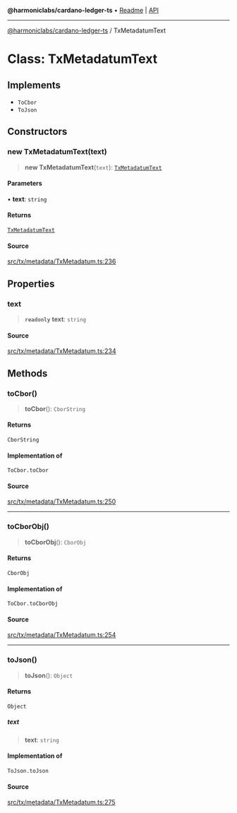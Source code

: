 **@harmoniclabs/cardano-ledger-ts** • [Readme](../Introduction) \| [API](../globals)

***

[@harmoniclabs/cardano-ledger-ts](../Introduction) / TxMetadatumText

# Class: TxMetadatumText

## Implements

- `ToCbor`
- `ToJson`

## Constructors

### new TxMetadatumText(text)

> **new TxMetadatumText**(`text`): [`TxMetadatumText`](TxMetadatumText)

#### Parameters

• **text**: `string`

#### Returns

[`TxMetadatumText`](TxMetadatumText)

#### Source

[src/tx/metadata/TxMetadatum.ts:236](https://github.com/HarmonicLabs/cardano-ledger-ts/blob/d1659b0/src/tx/metadata/TxMetadatum.ts#L236)

## Properties

### text

> **`readonly`** **text**: `string`

#### Source

[src/tx/metadata/TxMetadatum.ts:234](https://github.com/HarmonicLabs/cardano-ledger-ts/blob/d1659b0/src/tx/metadata/TxMetadatum.ts#L234)

## Methods

### toCbor()

> **toCbor**(): `CborString`

#### Returns

`CborString`

#### Implementation of

`ToCbor.toCbor`

#### Source

[src/tx/metadata/TxMetadatum.ts:250](https://github.com/HarmonicLabs/cardano-ledger-ts/blob/d1659b0/src/tx/metadata/TxMetadatum.ts#L250)

***

### toCborObj()

> **toCborObj**(): `CborObj`

#### Returns

`CborObj`

#### Implementation of

`ToCbor.toCborObj`

#### Source

[src/tx/metadata/TxMetadatum.ts:254](https://github.com/HarmonicLabs/cardano-ledger-ts/blob/d1659b0/src/tx/metadata/TxMetadatum.ts#L254)

***

### toJson()

> **toJson**(): `Object`

#### Returns

`Object`

##### text

> **text**: `string`

#### Implementation of

`ToJson.toJson`

#### Source

[src/tx/metadata/TxMetadatum.ts:275](https://github.com/HarmonicLabs/cardano-ledger-ts/blob/d1659b0/src/tx/metadata/TxMetadatum.ts#L275)
